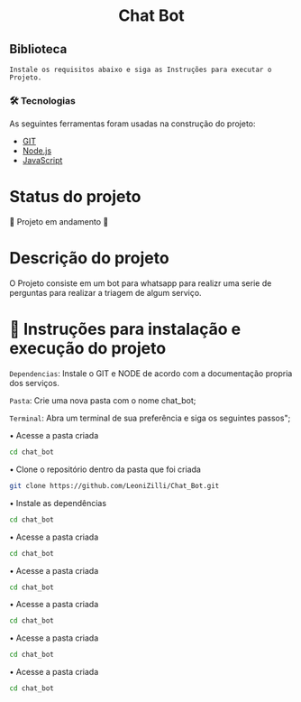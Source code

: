 <h1 align = "center" > Chat Bot </h1>

## Biblioteca ##
`
Instale os requisitos abaixo e siga as Instruções para executar o Projeto.
`

### 🛠 Tecnologias

As seguintes ferramentas foram usadas na construção do projeto:

- [GIT](href=https://git-scm.com/download)
- [Node.js](https://nodejs.org/dist/v20.11.1/node-v20.11.1-x64.msi/)
- [JavaScript](https://developer.mozilla.org/en-US/docs/Web/JavaScript/Reference)

# Status do projeto 
🚧 Projeto em andamento 🚧


# Descrição do projeto 

O Projeto consiste em um bot para whatsapp para realizr uma serie de perguntas para realizar a triagem de algum serviço.


# :hammer: Instruções para instalação e execução do projeto

`Dependencias`: Instale o GIT e NODE de acordo com a documentação propria dos serviços.

`Pasta`: Crie uma nova pasta com o nome chat_bot;

`Terminal`: Abra um terminal de sua preferência e siga os seguintes passos";

• Acesse a pasta criada
```bash
cd chat_bot
```

• Clone o repositório dentro da pasta que foi criada
```bash
git clone https://github.com/LeoniZilli/Chat_Bot.git
```

• Instale as dependências 
```bash
cd chat_bot
```

• Acesse a pasta criada
```bash
cd chat_bot
```

• Acesse a pasta criada
```bash
cd chat_bot
```

• Acesse a pasta criada
```bash
cd chat_bot
```

• Acesse a pasta criada
```bash
cd chat_bot
```

• Acesse a pasta criada
```bash
cd chat_bot
```
